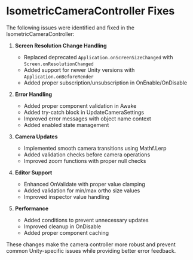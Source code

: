 # IsometricCameraController Fixes

The following issues were identified and fixed in the IsometricCameraController:

1. **Screen Resolution Change Handling**
   - Replaced deprecated `Application.onScreenSizeChanged` with `Screen.onResolutionChanged`
   - Added support for newer Unity versions with `Application.onBeforeRender`
   - Added proper subscription/unsubscription in OnEnable/OnDisable

2. **Error Handling**
   - Added proper component validation in Awake
   - Added try-catch block in UpdateCameraSettings
   - Improved error messages with object name context
   - Added enabled state management

3. **Camera Updates**
   - Implemented smooth camera transitions using Mathf.Lerp
   - Added validation checks before camera operations
   - Improved zoom functions with proper null checks

4. **Editor Support**
   - Enhanced OnValidate with proper value clamping
   - Added validation for min/max ortho size values
   - Improved inspector value handling

5. **Performance**
   - Added conditions to prevent unnecessary updates
   - Improved cleanup in OnDisable
   - Added proper component caching

These changes make the camera controller more robust and prevent common Unity-specific issues while providing better error feedback.
